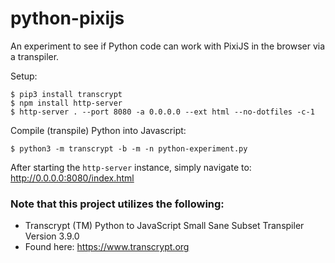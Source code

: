 # python-pixijs
An experiment to see if Python code can work with PixiJS in the browser via a transpiler.

Setup:
```
$ pip3 install transcrypt
$ npm install http-server
$ http-server . --port 8080 -a 0.0.0.0 --ext html --no-dotfiles -c-1
```

Compile (transpile) Python into Javascript:
```
$ python3 -m transcrypt -b -m -n python-experiment.py
```

After starting the `http-server` instance, simply navigate to: http://0.0.0.0:8080/index.html

### Note that this project utilizes the following:
- Transcrypt (TM) Python to JavaScript Small Sane Subset Transpiler Version 3.9.0
- Found here: https://www.transcrypt.org
